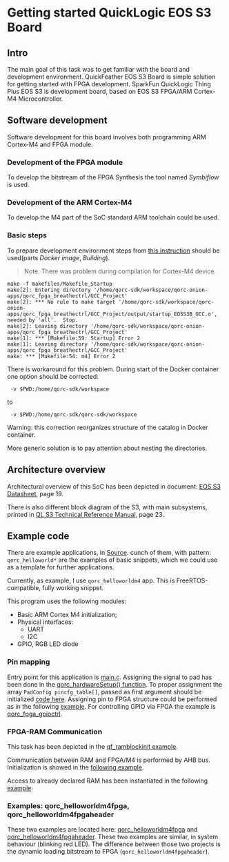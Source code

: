 # Getting started QuickLogic EOS S3 Board

## Intro

The main goal of this task was to get familiar with the board and development
environment. QuickFeather EOS S3 Board is simple solution for getting started
with FPGA development.
SparkFun QuickLogic Thing Plus EOS S3 is development board, based on EOS S3
FPGA/ARM Cortex-M4 Microcontroller.

## Software development

Software development for this board involves both programming ARM Cortex-M4
and FPGA module.

### Development of the FPGA module

To develop the bitstream of the FPGA Synthesis the tool named _Symbiflow_
is used.

### Development of the ARM Cortex-M4

To develop the M4 part of the SoC standard ARM toolchain
could be used.

### Basic steps

To prepare development environment steps from [this instruction][build-instr-url]
should be used(parts _Docker image_, _Building_).

> Note: There was problem during compilation for Cortex-M4 device.

```shell
make -f makefiles/Makefile_Startup
make[2]: Entering directory '/home/qorc-sdk/workspace/qorc-onion-apps/qorc_fpga_breathectrl/GCC_Project'
make[2]: *** No rule to make target '/home/qorc-sdk/workspace/qorc-onion-apps/qorc_fpga_breathectrl/GCC_Project/output/startup_EOSS3B_GCC.o', needed by 'all'.  Stop.
make[2]: Leaving directory '/home/qorc-sdk/workspace/qorc-onion-apps/qorc_fpga_breathectrl/GCC_Project'
make[1]: *** [Makefile:59: Startup] Error 2
make[1]: Leaving directory '/home/qorc-sdk/workspace/qorc-onion-apps/qorc_fpga_breathectrl/GCC_Project'
make: *** [Makefile:54: m4] Error 2
```

There is workaround for this problem. During start of the Docker container
one option should be corrected:

```shell
 -v $PWD:/home/qorc-sdk/workspace
```

to

```shell
 -v $PWD:/home/qorc-sdk/qorc-sdk/workspace
```

Warning: this correction reorganizes structure of the catalog in Docker container.

More generic solution is to pay attention about nesting the directories.

## Architecture overview

Architectural overview of this SoC has been depicted in document:
[EOS S3 Datasheet][eos-s3-datasheet-url], page 19.

There is also different block diagram of the S3, with main subsystems,
printed in [QL S3 Technical Reference Manual][ql-eos-s3-tech-ref-man-url], page 23.

## Example code

There are example applications, in [Source][examples-source].
cunch of them, with pattern: `qorc_helloworld*` are the examples of basic
snippets, which we could use as a template for further applications.

Currently, as example, I use `qorc_helloworldm4` app. This is
FreeRTOS-compatible, fully working snippet.

This program uses the following modules:

* Basic ARM Cortex M4 initialization;
* Physical interfaces:
    - UART
    - I2C
* GPIO, RGB LED diode

### Pin mapping

Entry point for this application is [main.c][snippet-main-entry].
Assigning the signal to pad has been done in the [qorc_hardwareSetup() function][snippet-hardware-setup-function].
To proper assignment the array `PadConfig pincfg_table[]`, passed as first
argument should be initialized [code here][snippet-fpga-pin-config].
Assigning pin to FPGA structure could be performed as in the following [example][snippet-pad-config].
For controlling GPIO via FPGA the example is [qorc_fpga_gpioctrl][snippet-gpio-control].

### FPGA-RAM Communication

This task has been depicted in the [qf_ramblockinit example][snippet-ramblockinit].

Communication between RAM and FPGA/M4 is performed by AHB bus. Initialization
is showed in the [following example][snippet-m4-ram-fpga-communication].

Access to already declared RAM has been instantiated in the following [example][snippet-access-to-ram-from-fpga].

### Examples: qorc_helloworldm4fpga, qorc_helloworldm4fpgaheader

These two examples are located here: [qorc_helloworldm4fpga][example-helloworldm4fpga]
and [qorc_helloworldm4fpgaheader][example-helloworldm4fpga_header].
These two examples are similar, in system behaviour (blinking red LED).
The difference between those two projects is the dynamic loading bitstream
to FPGA (`qorc_helloworldm4fpgaheader`).

[build-instr-url]:https://github.com/Dasharo/twpm-docs/blob/main/docs/tutorials/building.md
[eos-s3-datasheet-url]: https://www.quicklogic.com/wp-content/uploads/2020/12/QL-EOS-S3-Ultra-Low-Power-multicore-MCU-Datasheet-2020.pdf
[ql-eos-s3-tech-ref-man-url]: https://www.quicklogic.com/wp-content/uploads/2020/06/QL-S3-Technical-Reference-Manual.pdf
[examples-source]: https://github.com/coolbreeze413/qorc-onion-apps/tree/master/
[snippet-main-entry]: https://github.com/coolbreeze413/qorc-onion-apps/blob/master/qorc_helloworldm4/src/main.c
[snippet-hardware-setup-function]: https://github.com/coolbreeze413/qorc-onion-apps/blob/a960ca3f450fafde9da07547b35efe8e1caa2574/qorc_helloworldm4/src/qorc_hardwaresetup.c#LL48C9-L48C9
[snippet-fpga-pin-config]: https://github.com/coolbreeze413/qorc-onion-apps/blob/a960ca3f450fafde9da07547b35efe8e1caa2574/qorc_helloworldm4/src/pincfg_table.c#L21
[snippet-pad-config]: https://github.com/coolbreeze413/qorc-onion-apps/blob/a960ca3f450fafde9da07547b35efe8e1caa2574/qorc_helloworldfpga/fpga/rtl/quickfeather.pcf#LL44C8-L44C8
[snippet-gpio-control]: https://github.com/coolbreeze413/qorc-onion-apps/tree/a960ca3f450fafde9da07547b35efe8e1caa2574/qorc_fpga_gpioctrl
[snippet-ramblockinit]: https://github.com/QuickLogic-Corp/qorc-testapps/tree/92bf33c9dd51aed94554d26e85fd37faf756f42e/qf_ramblockinit
[snippet-m4-ram-fpga-communication]: https://github.com/QuickLogic-Corp/qorc-testapps/blob/92bf33c9dd51aed94554d26e85fd37faf756f42e/qf_ramblockinit/fpga/rtl/AL4S3B_FPGA_IP.v#L119
[snippet-access-to-ram-from-fpga]: https://github.com/QuickLogic-Corp/qorc-testapps/blob/92bf33c9dd51aed94554d26e85fd37faf756f42e/qf_ramblockinit/fpga/rtl/AL4S3B_FPGA_RAMs.v#L165
[example-helloworldm4fpga]: https://github.com/coolbreeze413/qorc-onion-apps/tree/a960ca3f450fafde9da07547b35efe8e1caa2574/qorc_helloworldm4fpga
[example-helloworldm4fpga_header]: https://github.com/coolbreeze413/qorc-onion-apps/tree/a960ca3f450fafde9da07547b35efe8e1caa2574/qorc_helloworldm4fpgaheader
